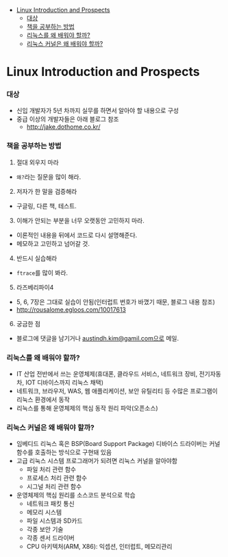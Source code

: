 * [Linux Introduction and Prospects](#linux-introduction-and-prospects)
	* [대상](#대상)
	* [책을 공부하는 방법](#책을-공부하는-방법)
	* [리눅스를 왜 배워야 할까?](#리눅스를-왜-배워야-할까)
	* [리눅스 커널은 왜 배워야 할까?](#리눅스-커널은-왜-배워야-할까)
# Linux Introduction and Prospects

### 대상
- 신입 개발자가 5년 차까지 실무를 하면서 알아야 할 내용으로 구성
- 중급 이상의 개발자들은 아래 블로그 참조
	- http://jake.dothome.co.kr/

### 책을 공부하는 방법
1. 절대 외우지 마라
- `왜?`라는 질문을 많이 해라.

2. 저자가 한 말을 검증해라
- 구글링, 다른 책, 테스트.

3. 이해가 안되는 부분을 너무 오랫동안 고민하지 마라.
- 이론적인 내용을 뒤에서 코드로 다시 설명해준다.
- 메모하고 고민하고 넘어갈 것.

4. 반드시 실습해라
- `ftrace`를 많이 봐라.

5. 라즈베리파이4
- 5, 6, 7장은 그대로 실습이 안됨(인터럽트 번호가 바꼈기 때문, 블로그 내용 참조)
- http://rousalome.egloos.com/10017613

6. 궁금한 점
- 블로그에 댓글을 남기거나 austindh.kim@gamil.com으로 메일.

### 리눅스를 왜 배워야 할까?
- IT 산업 전반에서 쓰는 운영체제(휴대폰, 클라우드 서비스, 네트워크 장비, 전기자동차, IOT 디바이스까지 리눅스 채택)
- 네트워크, 브라우저, WAS, 웹 애플리케이션, 보안 유틸리티 등 수많은 프로그램이 리눅스 환경에서 동작
- 리눅스를 통해 운영체제의 핵심 동작 원리 파악(오픈소스)

### 리눅스 커널은 왜 배워야 할까?
- 임베디드 리눅스 혹은 BSP(Board Support Package) 디바이스 드라이버는 커널 함수를 호출하는 방식으로 구현돼 있음
- 고급 리눅스 시스템 프로그래머가 되려면 리눅스 커널을 알아야함
	- 파일 처리 관련 함수
	- 프로세스 처리 관련 함수
	- 시그널 처리 관련 함수
- 운영체제의 핵심 원리를 소스코드 분석으로 학습
	- 네트워크 패킷 통신
	- 메모리 시스템
	- 파일 시스템과 SD카드
	- 각종 보안 기술
	- 각종 센서 드라이버
	- CPU 아키텍처(ARM, X86): 익셉션, 인터럽트, 메모리관리

